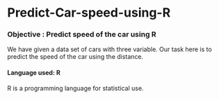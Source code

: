 # Predict-Car-speed-using-R
### Objective : Predict speed of the car using R

We have given a data set of cars with three variable. Our task here is to predict the speed of the car using the distance.
#### Language used: R 
R is a programming language for statistical use. 
